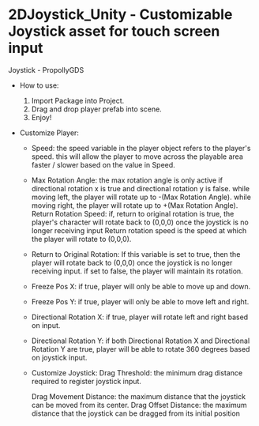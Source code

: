 # 2DJoystick_Unity - Customizable Joystick asset for touch screen input

Joystick - PropollyGDS
- How to use:
   1) Import Package into Project.
   2) Drag and drop player prefab into scene.
   3) Enjoy!
   
- Customize Player:
   - Speed: the speed variable in the player object refers to the player's speed.
     this will allow the player to move across the playable area faster / slower 
     based on the value in Speed.
     
   - Max Rotation Angle: the max rotation angle is only active if directional rotation x 
     is true and directional rotation y is false.
     while moving left, the player will rotate up to -(Max Rotation Angle).
     while moving right, the player will rotate up to +(Max Rotation Angle).
     Return Rotation Speed: if, return to original rotation is true, the player's 
     character will rotate back to (0,0,0) once the joystick is no longer receiving 
     input Return rotation speed is the speed at which the player will rotate to 
     (0,0,0).
     
   - Return to Original Rotation: If this variable is set to true, then the player will 
     rotate back to (0,0,0) once the joystick is no longer receiving input. if set 
     to false, the player will maintain its rotation.
     
   - Freeze Pos X: if true, player will only be able to move up and down.
   
   - Freeze Pos Y: if true, player will only be able to move left and right.
   
   - Directional Rotation X: if true, player will rotate left and right based on input.
   
   - Directional Rotation Y: if both Directional Rotation X and Directional Rotation Y 
     are true, player will be able to rotate 360 degrees based on joystick input.
     
   - Customize Joystick: 
     Drag Threshold: the minimum drag distance required to register joystick input.
     
     Drag Movement Distance: the maximum distance that the joystick can be moved from its center.
     Drag Offset Distance: the maximum distance that the joystick can be dragged from its initial position
